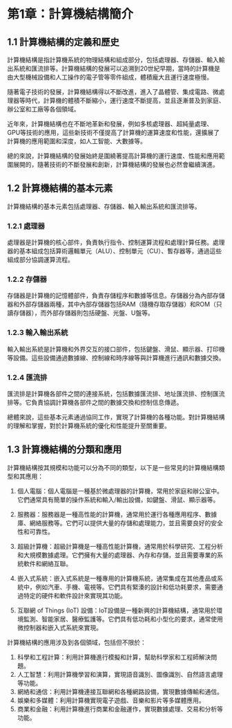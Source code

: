 # 第1章：計算機結構簡介

## 1.1 計算機結構的定義和歷史

計算機結構是指計算機系統的物理結構和組成部分，包括處理器、存儲器、輸入輸出系統和匯流排等。計算機結構的發展可以追溯到20世紀早期，當時的計算機是由大型機械設備和人工操作的電子管等零件組成，體積龐大且運行速度極慢。

隨著電子技術的發展，計算機結構得以不斷改進，進入了晶體管、集成電路、微處理器等時代，計算機的體積不斷縮小，運行速度不斷提高，並且逐漸普及到家庭、辦公室和工廠等各個領域。

近年來，計算機結構也在不斷地革新和發展，例如多核處理器、超純量處理、GPU等技術的應用，這些新技術不僅提高了計算機的運算速度和性能，還擴展了計算機的應用範圍和深度，如人工智能、大數據等。

總的來說，計算機結構的發展始終是圍繞著提高計算機的運行速度、性能和應用範圍展開的，隨著技術的不斷發展和創新，計算機結構的發展也必然會繼續演進。

## 1.2 計算機結構的基本元素

計算機結構的基本元素包括處理器、存儲器、輸入輸出系統和匯流排等。

### 1.2.1 處理器

處理器是計算機的核心部件，負責執行指令、控制運算流程和處理計算任務。處理器的基本組成包括算術邏輯單元（ALU）、控制單元（CU）、暫存器等，通過這些組成部分協調運算流程。

### 1.2.2 存儲器

存儲器是計算機的記憶體部件，負責存儲程序和數據等信息。存儲器分為內部存儲器和外部存儲器兩種，其中內部存儲器包括RAM（隨機存取存儲器）和ROM（只讀存儲器），而外部存儲器則包括硬盤、光盤、U盤等。

### 1.2.3 輸入輸出系統

輸入輸出系統是計算機和外界交互的接口部件，包括鍵盤、滑鼠、顯示器、打印機等設備。這些設備通過數據線、控制線和時序線等與計算機進行通訊和數據交換。

### 1.2.4 匯流排

匯流排是計算機各部件之間的連接系統，包括數據匯流排、地址匯流排、控制匯流排等。它負責協調計算機各部件之間的數據交換和控制信息傳遞。

總體來說，這些基本元素通過協同工作，實現了計算機的各種功能。對計算機結構的理解和掌握，對於計算機系統的優化和性能提升至關重要。

## 1.3 計算機結構的分類和應用

計算機結構按其規模和功能可以分為不同的類型，以下是一些常見的計算機結構類型和其應用：

1. 個人電腦：個人電腦是一種基於微處理器的計算機，常用於家庭和辦公室中。它們通常具有簡單的操作系統和輸入/輸出設備，如鍵盤、滑鼠、顯示器等。

2. 服務器：服務器是一種高性能的計算機，通常用於運行各種應用程序、數據庫、網絡服務等。它們可以提供大量的存儲和處理能力，並且需要良好的安全性和可靠性。

3. 超級計算機：超級計算機是一種高性能計算機，通常用於科學研究、工程分析和大規模數據處理。它們擁有大量的處理器、內存和存儲，並且需要專業的系統軟件和網絡互聯。

4. 嵌入式系統：嵌入式系統是一種專用的計算機系統，通常集成在其他產品或系統中，例如汽車、手機、電視等。它們具有緊湊的設計和低功耗要求，需要通過特定的硬件和軟件設計來實現其功能。

5. 互聯網 of Things (IoT) 設備：IoT設備是一種新興的計算機結構，通常用於環境監測、智能家居、醫療監護等。它們具有低功耗和小型化的要求，通常使用微控制器和嵌入式系統來實現。

計算機結構的應用涉及到各個領域，包括但不限於：

1. 科學和工程計算：利用計算機進行模擬和計算，幫助科學家和工程師解決問題。
2. 人工智慧：利用計算機學習和演算，實現語音識別、圖像識別、自然語言處理等功能。
3. 網絡和通信：利用計算機連接互聯網和各種網路設備，實現數據傳輸和通信。
4. 娛樂和多媒體：利用計算機實現電子遊戲、音樂和影片等多媒體應用。
5. 商業和金融：利用計算機進行商業和金融運作，實現數據處理、交易和分析等功能。
